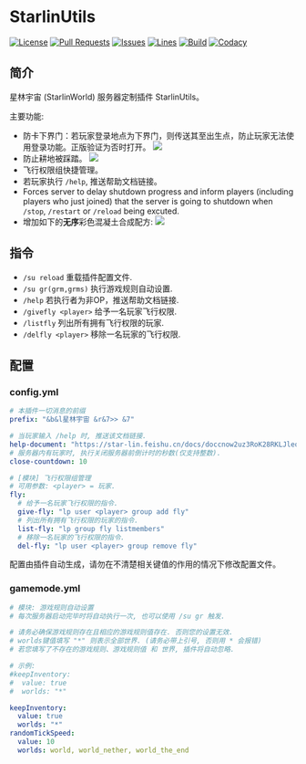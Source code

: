 # StarlinUtils
[![License](https://img.shields.io/badge/license-CC%20BY--NC--ND--4.0-green?style=flat-square)](http://creativecommons.org/licenses/by-nc-nd/4.0) [![Pull Requests](https://img.shields.io/github/issues-pr-closed/katorlys/StarlinUtils?style=flat-square)](https://github.com/katorlys/StarlinUtils/pulls) [![Issues](https://img.shields.io/github/issues-closed/katorlys/StarlinUtils?style=flat-square)](https://github.com/katorlys/StarlinUtils/issues) [![Lines](https://img.shields.io/tokei/lines/github/katorlys/StarlinUtils?style=flat-square)](https://github.com/katorlys/StarlinUtils) [![Build](https://img.shields.io/github/actions/workflow/status/katorlys/StarlinUtils/build.yml?style=flat-square)](https://github.com/katorlys/StarlinUtils/actions/workflows/build.yml) [![Codacy](https://img.shields.io/codacy/grade/b187c52b9b754ed8a670a3017201c05f?style=flat-square)](https://app.codacy.com/gh/katorlys/StarlinUtils)

## 简介
星林宇宙 (StarlinWorld) 服务器定制插件 StarlinUtils。  

主要功能:
- 防卡下界门：若玩家登录地点为下界门，则传送其至出生点，防止玩家无法使用登录功能。正版验证为否时打开。
  ![](https://cdn.jsdelivr.net/gh/katorly/Gallery001/plugins/2022-01-20_13.37.53.png)
- 防止耕地被踩踏。
  ![](https://cdn.jsdelivr.net/gh/katorly/Gallery001/plugins/2022-01-20_12.58.39.png)
- 飞行权限组快捷管理。
- 若玩家执行 `/help`, 推送帮助文档链接。
- Forces server to delay shutdown progress and inform players (including players who just joined) that the server is going to shutdown when `/stop`, `/restart` or `/reload` being excuted.
- 增加如下的**无序**彩色混凝土合成配方:
  ![](https://cdn.jsdelivr.net/gh/katorly/Gallery001/plugins/2022_03_11_11.28.30.PNG)

## 指令
- `/su reload` 重载插件配置文件.
- `/su gr(grm,grms)` 执行游戏规则自动设置.
- `/help` 若执行者为非OP，推送帮助文档链接.
- `/givefly <player>` 给予一名玩家飞行权限.
- `/listfly` 列出所有拥有飞行权限的玩家.
- `/delfly <player>` 移除一名玩家的飞行权限.

## 配置
### config.yml

```yml
# 本插件一切消息的前缀
prefix: "&b&l星林宇宙 &r&7>> &7"

# 当玩家输入 /help 时, 推送该文档链接.
help-document: "https://star-lin.feishu.cn/docs/doccnow2uz3RoK28RKLJleq0Qug"
# 服务器内有玩家时, 执行关闭服务器前倒计时的秒数(仅支持整数).
close-countdown: 10

# [模块] 飞行权限组管理
# 可用参数: <player> = 玩家.
fly:
  # 给予一名玩家飞行权限的指令.
  give-fly: "lp user <player> group add fly"
  # 列出所有拥有飞行权限的玩家的指令.
  list-fly: "lp group fly listmembers"
  # 移除一名玩家的飞行权限的指令.
  del-fly: "lp user <player> group remove fly"

```

配置由插件自动生成，请勿在不清楚相关键值的作用的情况下修改配置文件。

### gamemode.yml

```yml
# 模块: 游戏规则自动设置
# 每次服务器启动完毕时将自动执行一次, 也可以使用 /su gr 触发.

# 请务必确保游戏规则存在且相应的游戏规则值存在. 否则您的设置无效.
# worlds键值填写 "*" 则表示全部世界. (请务必带上引号, 否则用 * 会报错)
# 若您填写了不存在的游戏规则、游戏规则值 和 世界, 插件将自动忽略.

# 示例:
#keepInventory:
#  value: true
#  worlds: "*"

keepInventory:
  value: true
  worlds: "*"
randomTickSpeed:
  value: 10
  worlds: world, world_nether, world_the_end
```
